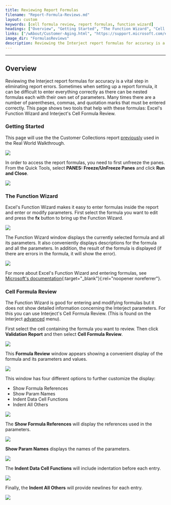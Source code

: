 ```yaml
---
title: Reviewing Report Formulas
filename: "Report-Formula-Reviews.md"
layout: custom
keywords: [cell formula review, report formulas, function wizard]
headings: ["Overview", "Getting Started", "The Function Wizard", "Cell Formula Review"]
links: ["/wAbout/Customer-Aging.html", "https://support.microsoft.com/en-au/office/using-functions-and-nested-functions-in-excel-formulas-3f4cf298-ded7-4f91-bc80-607533b65f02", "/wGetStarted/INTERJECT-Ribbon-Menu-Items.html#advanced-menu-items"]
image_dir: "FormulasReviews"
description: Reviewing the Interject report formulas for accuracy is a vital step in eliminating report errors. This page shows two tools that help with these formulas&#58; Excel's Function Wizard and Interject's Cell Formula Review.
---
```

* * *

## Overview

Reviewing the Interject report formulas for accuracy is a vital step in eliminating report errors. Sometimes when setting up a report formula, it can be difficult to enter everything correctly as there can be nested formulas each with their own set of parameters. Many times there are a number of parentheses, commas, and quotation marks that must be entered correctly. This page shows two tools that help with these formulas: Excel's Function Wizard and Interject's Cell Formula Review.

### Getting Started

This page will use the the Customer Collections report [previously](/wAbout/Customer-Aging.html) used in the Real World Walkthrough.

![](/images/FormulasReviews/InterjectCustomerCollections.png)
<br>

In order to access the report formulas, you need to first unfreeze the panes. From the Quick Tools, select **PANES: Freeze/UnFreeze Panes** and click **Run and Close**.

![](/images/FormulasReviews/Unfreeze.png)
<br>

### The Function Wizard

Excel's Function Wizard makes it easy to enter formulas inside the report and enter or modify parameters. First select the formula you want to edit and press the **fx** button to bring up the Function Wizard.

![](/images/FormulasReviews/SelectFX.png)
<br>

The Function Wizard window displays the currently selected formula and all its parameters. It also conveniently displays descriptions for the formula and all the parameters. In addition, the result of the formula is displayed (if there are errors in the formula, it will show the error).

![](/images/FormulasReviews/FunctionWizard.png)
<br>

For more about Excel's Function Wizard and entering formulas, see [Microsoft's documentation](https://support.microsoft.com/en-au/office/using-functions-and-nested-functions-in-excel-formulas-3f4cf298-ded7-4f91-bc80-607533b65f02){:target="_blank"}{:rel="noopener noreferrer"}.

### Cell Formula Review

The Function Wizard is good for entering and modifying formulas but it does not show detailed information concerning the Interject parameters. For this you can use Interject's Cell Formula Review. (This is found on the Interject [advanced](/wGetStarted/INTERJECT-Ribbon-Menu-Items.html#advanced-menu-items) menu).

First select the cell containing the formula you want to review. Then click **Validation Report** and then select **Cell Formula Review**.

![](/images/FormulasReviews/SelectCellFormulaReview.png)
<br>

This **Formula Review** window appears showing a convenient display of the formula and its parameters and values.

![](/images/FormulasReviews/FormulaReviewWindow.png)
<br>

This window has four different options to further customize the display:

* Show Formula References
* Show Param Names
* Indent Data Cell Functions
* Indent All Others

![](/images/FormulasReviews/FormulaReviewOptions.png)
<br>

The **Show Formula References** will display the references used in the parameters.

![](/images/FormulasReviews/ShowReferences.png)
<br>

**Show Param Names** displays the names of the parameters.

![](/images/FormulasReviews/ShowParamNames.png)
<br>

The **Indent Data Cell Functions** will include indentation before each entry.

![](/images/FormulasReviews/IndentDataCellFunctions.png)
<br>

Finally, the **Indent All Others** will provide newlines for each entry.

![](/images/FormulasReviews/IndentAllOthers.png)
<br>
